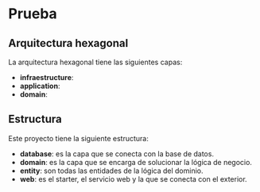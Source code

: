 # Prueba

## Arquitectura hexagonal

La arquitectura hexagonal tiene las siguientes capas:
- **infraestructure**: 
- **application**:
- **domain**:

## Estructura

Este proyecto tiene la siguiente estructura:
- **database**: es la capa que se conecta con la base de datos.
- **domain**: es la capa que se encarga de solucionar la lógica de negocio.
- **entity**: son todas las entidades de la lógica del dominio.
- **web**: es el starter, el servicio web y la que se conecta con el exterior.